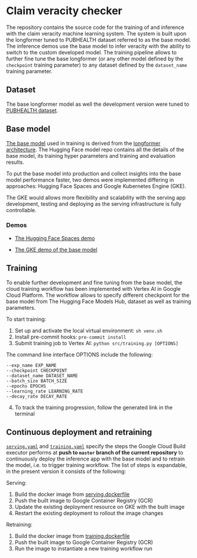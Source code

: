 # Claim veracity checker

The repository contains the source code for the training of and inference with the claim veracity machine learning system. The system is built upon the longformer tuned to PUBHEALTH dataset referred to as the base model. The inference demos use the base model to infer veracity with the ability to switch to the custom developed model. The training pipeline allows to further fine tune the base longformer (or any other model defined by the `checkpoint` training parameter) to any dataset defined by the `dataset_name` training parameter.

## Dataset

The base longformer model as well the development version were tuned to [PUBHEALTH dataset](https://huggingface.co/datasets/health_fact).

## Base model

[The base model](https://huggingface.co/nbroad/longformer-base-health-fact) used in training is derived from the [longformer architecture](https://arxiv.org/abs/2004.05150). The Hugging Face model repo contains all the details of the base model, its training hyper parameters and training and evaluation results.

To put the base model into production and collect insights into the base model performance faster, two demos were implemented differing in approaches: Hugging Face Spaces and Google Kubernetes Engine (GKE).

The GKE would allows more flexibility and scalability with the serving app development, testing and deploying as the serving infrastructure is fully controllable.

### Demos

- [The Hugging Face Spaces demo](https://huggingface.co/spaces/ivanokhotnikov/longformer-base-health-fact)

- [The GKE demo of the base model](http://130.211.14.19)

## Training

To enable further development and fine tuning from the base model, the cloud training workflow has been implemented with Vertex AI in Google Cloud Platform. The workflow allows to specify different checkpoint for the base model from The Hugging Face Models Hub, dataset as well as training parameters.

To start training:
1. Set up and activate the local virtual environment: `sh venv.sh`
2. Install pre-commit hooks: `pre-commit install`
3. Submit training job to Vertex AI: `python src/training.py [OPTIONS]`

The command line interface OPTIONS include the following:

    --exp_name EXP_NAME
    --checkpoint CHECKPOINT
    --dataset_name DATASET_NAME
    --batch_size BATCH_SIZE
    --epochs EPOCHS
    --learning_rate LEARNING_RATE
    --decay_rate DECAY_RATE

4. To track the training progression, follow the generated link in the terminal

## Continuous deployment and retraining

[`serving.yaml`](serving.yaml) and [`training.yaml`](training.yaml) specify the steps the Google Cloud Build executor performs at **push to `master` branch of the current repository** to continuously deploy the inference app with the base model and to retrain the model, i.e. to trigger training workflow. The list of steps is expandable, in the present version it consists of the following:

Serving:

1. Build the docker image from [serving.dockerfile](serving.dockerfile)
2. Push the built image to Google Container Registry (GCR)
3. Update the existing deployment resource on GKE with the built image
4. Restart the existing deployment to rollout the image changes

Retraining:

1. Build the docker image from [training.dockerfile](training.dockerfile)
2. Push the built image to Google Container Registry (GCR)
3. Run the image to instantiate a new training workflow run
